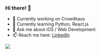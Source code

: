 ### Hi there! 👀
- 🔭 Currently working on Crowdhaus
- 🌱 Currently learning Python, React.js
- 💬 Ask me about iOS / Web Development
- 📫 Reach me here: [LinkedIn](https://www.linkedin.com/in/mitk8)

![](https://komarev.com/ghpvc/?username=andrey-mitko&color=52b788)
<!--
**andrey-mitko/andrey-mitko** is a ✨ _special_ ✨ repository because its `README.md` (this file) appears on your GitHub profile.

Here are some ideas to get you started:

- 🔭 I’m currently working on ...
- 🌱 I’m currently learning ...
- 👯 I’m looking to collaborate on ...
- 🤔 I’m looking for help with ...
- 💬 Ask me about ...
- 📫 How to reach me: ...
- 😄 Pronouns: ...
- ⚡ Fun fact: ...
-->
